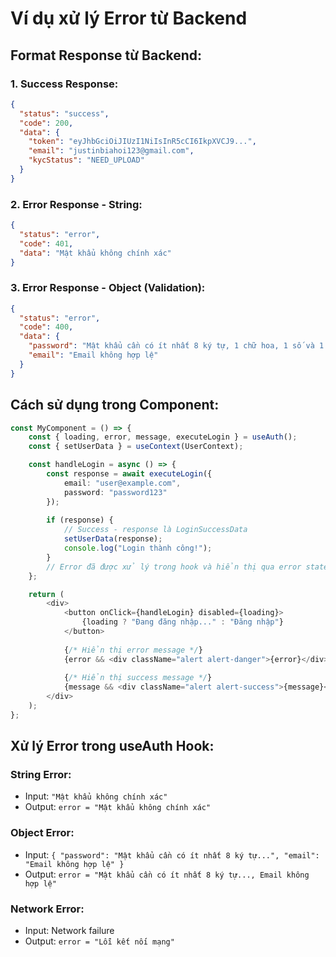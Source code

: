 # Ví dụ xử lý Error từ Backend

## Format Response từ Backend:

### 1. Success Response:
```json
{
  "status": "success",
  "code": 200,
  "data": {
    "token": "eyJhbGciOiJIUzI1NiIsInR5cCI6IkpXVCJ9...",
    "email": "justinbiahoi123@gmail.com",
    "kycStatus": "NEED_UPLOAD"
  }
}
```

### 2. Error Response - String:
```json
{
  "status": "error",
  "code": 401,
  "data": "Mật khẩu không chính xác"
}
```

### 3. Error Response - Object (Validation):
```json
{
  "status": "error",
  "code": 400,
  "data": {
    "password": "Mật khẩu cần có ít nhất 8 ký tự, 1 chữ hoa, 1 số và 1 ký tự đặc biệt",
    "email": "Email không hợp lệ"
  }
}
```

## Cách sử dụng trong Component:

```typescript
const MyComponent = () => {
    const { loading, error, message, executeLogin } = useAuth();
    const { setUserData } = useContext(UserContext);

    const handleLogin = async () => {
        const response = await executeLogin({
            email: "user@example.com",
            password: "password123"
        });
        
        if (response) {
            // Success - response là LoginSuccessData
            setUserData(response);
            console.log("Login thành công!");
        }
        // Error đã được xử lý trong hook và hiển thị qua error state
    };

    return (
        <div>
            <button onClick={handleLogin} disabled={loading}>
                {loading ? "Đang đăng nhập..." : "Đăng nhập"}
            </button>
            
            {/* Hiển thị error message */}
            {error && <div className="alert alert-danger">{error}</div>}
            
            {/* Hiển thị success message */}
            {message && <div className="alert alert-success">{message}</div>}
        </div>
    );
};
```

## Xử lý Error trong useAuth Hook:

### String Error:
- Input: `"Mật khẩu không chính xác"`
- Output: `error = "Mật khẩu không chính xác"`

### Object Error:
- Input: `{ "password": "Mật khẩu cần có ít nhất 8 ký tự...", "email": "Email không hợp lệ" }`
- Output: `error = "Mật khẩu cần có ít nhất 8 ký tự..., Email không hợp lệ"`

### Network Error:
- Input: Network failure
- Output: `error = "Lỗi kết nối mạng"`
